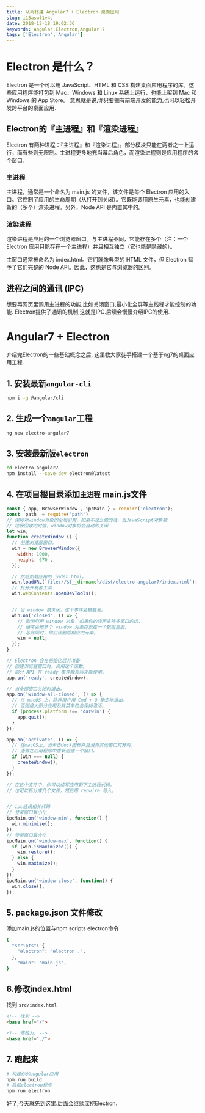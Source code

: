 ```yaml
---
title: 从零搭建 Angular7 + Electron 桌面应用
slug: i15aswl1v4s
date: 2018-12-18 19:02:36
keywords: Angular,Electron,Angular 7
tags: ['Electron','Angular']
---
```


#  Electron 是什么？
Electron 是一个可以用 JavaScript、HTML 和 CSS 构建桌面应用程序的库。这些应用程序能打包到 Mac、Windows 和 Linux 系统上运行，也能上架到 Mac 和 Windows 的 App Store。
意思就是说,你只要拥有前端开发的能力,也可以轻松开发跨平台的桌面应用.

## Electron的『主进程』和『渲染进程』
Electron 有两种进程：『主进程』和『渲染进程』。部分模块只能在两者之一上运行，而有些则无限制。主进程更多地充当幕后角色，而渲染进程则是应用程序的各个窗口。

### 主进程
主进程，通常是一个命名为 main.js 的文件，该文件是每个 Electron 应用的入口。它控制了应用的生命周期（从打开到关闭）。它既能调用原生元素，也能创建新的（多个）渲染进程。另外，Node API 是内置其中的。

### 渲染进程
渲染进程是应用的一个浏览器窗口。与主进程不同，它能存在多个（注：一个 Electron 应用只能存在一个主进程）并且相互独立（它也能是隐藏的）。

主窗口通常被命名为 index.html。它们就像典型的 HTML 文件，但 Electron 赋予了它们完整的 Node API。因此，这也是它与浏览器的区别。

## 进程之间的通讯 (IPC)
想要再网页里调用主进程的功能,比如关闭窗口,最小化全屏等主线程才能控制的功能.
Electron提供了通讯的机制,这就是IPC.后续会慢慢介绍IPC的使用.


# Angular7 + Electron
介绍完Electron的一些基础概念之后,
这里教大家徒手搭建一个基于ng7的桌面应用工程.

## 1. 安装最新`angular-cli`
```bash
npm i -g @angular/cli
```

## 2. 生成一个`angular`工程
```bash
ng new electro-angular7
```

## 3. 安装最新版`electron`
```bash
cd electro-angular7
npm install --save-dev electron@latest
```

## 4. 在项目根目录添加`主进程` main.js文件

```js
const { app, BrowserWindow , ipcMain } = require('electron');
const  path  = require('path')
// 保持对window对象的全局引用，如果不这么做的话，当JavaScript对象被
// 垃圾回收的时候，window对象将会自动的关闭
let win;
function createWindow () {
  // 创建浏览器窗口。
  win = new BrowserWindow({
    width: 1000,
    height: 670 ,
  });

  // 然后加载应用的 index.html。
  win.loadURL(`file://${__dirname}/dist/electro-angular7/index.html`);
  // 打开开发者工具
  win.webContents.openDevTools();


  // 当 window 被关闭，这个事件会被触发。
  win.on('closed', () => {
    // 取消引用 window 对象，如果你的应用支持多窗口的话，
    // 通常会把多个 window 对象存放在一个数组里面，
    // 与此同时，你应该删除相应的元素。
    win = null;
  });
}

// Electron 会在初始化后并准备
// 创建浏览器窗口时，调用这个函数。
// 部分 API 在 ready 事件触发后才能使用。
app.on('ready', createWindow);

// 当全部窗口关闭时退出。
app.on('window-all-closed', () => {
  // 在 macOS 上，除非用户用 Cmd + Q 确定地退出，
  // 否则绝大部分应用及其菜单栏会保持激活。
  if (process.platform !== 'darwin') {
    app.quit();
  }
});

app.on('activate', () => {
  // 在macOS上，当单击dock图标并且没有其他窗口打开时，
  // 通常在应用程序中重新创建一个窗口。
  if (win === null) {
    createWindow();
  }
});

// 在这个文件中，你可以续写应用剩下主进程代码。
// 也可以拆分成几个文件，然后用 require 导入。


// ipc通讯相关代码
// 登录窗口最小化
ipcMain.on('window-min', function() {
  win.minimize();
});
// 登录窗口最大化
ipcMain.on('window-max', function() {
  if (win.isMaximized()) {
    win.restore();
  } else {
    win.maximize();
  }
});
ipcMain.on('window-close', function() {
  win.close();
});

```



## 5. package.json 文件修改

添加main.js的位置与npm scripts electron命令
```bash
{
  "scripts": {
    "electron": "electron .",
  },
    "main": "main.js",
}
```

## 6.修改index.html
找到 `src/index.html`
```html
<!-- 找到 -->
<base href="/">

<!-- 修改为: -->
<base href="./">
```

## 7. 跑起来
``` bash
# 构建你的angular应用
npm run build
# 启动electron程序
npm run electron
```
好了,今天就先到这里.后面会继续深挖Electron.

